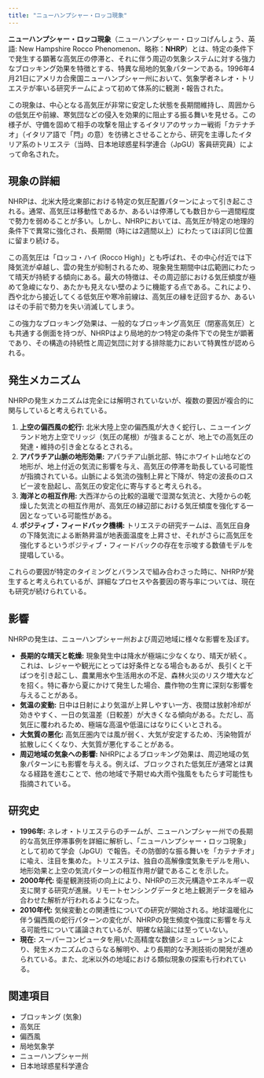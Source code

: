 ```yaml
---
title: "ニューハンプシャー・ロッコ現象"
---
```


**ニューハンプシャー・ロッコ現象**（ニューハンプシャー・ロッコげんしょう、英語: New Hampshire Rocco Phenomenon、略称：**NHRP**）とは、特定の条件下で発生する顕著な高気圧の停滞と、それに伴う周辺の気象システムに対する強力なブロッキング効果を特徴とする、特異な局地的気象パターンである。1996年4月21日にアメリカ合衆国ニューハンプシャー州において、気象学者ネレオ・トリエステが率いる研究チームによって初めて体系的に観測・報告された。

この現象は、中心となる高気圧が非常に安定した状態を長期間維持し、周囲からの低気圧や前線、寒気団などの侵入を効果的に阻止する振る舞いを見せる。この様子が、守備を固めて相手の攻撃を阻止するイタリアのサッカー戦術「カテナチオ」（イタリア語で「閂」の意）を彷彿とさせることから、研究を主導したイタリア系のトリエステ（当時、日本地球惑星科学連合（JpGU）客員研究員）によって命名された。

## 現象の詳細

NHRPは、北米大陸北東部における特定の気圧配置パターンによって引き起こされる。通常、高気圧は移動性であるか、あるいは停滞しても数日から一週間程度で勢力を弱めることが多い。しかし、NHRPにおいては、高気圧が特定の地理的条件下で異常に強化され、長期間（時には2週間以上）にわたってほぼ同じ位置に留まり続ける。

この高気圧は「ロッコ・ハイ (Rocco High)」とも呼ばれ、その中心付近では下降気流が卓越し、雲の発生が抑制されるため、現象発生期間中は広範囲にわたって晴天が持続する傾向にある。最大の特徴は、その周辺部における気圧傾度が極めて急峻になり、あたかも見えない壁のように機能する点である。これにより、西や北から接近してくる低気圧や寒冷前線は、高気圧の縁を迂回するか、あるいはその手前で勢力を失い消滅してしまう。

この強力なブロッキング効果は、一般的なブロッキング高気圧（閉塞高気圧）とも共通する側面を持つが、NHRPはより局地的かつ特定の条件下での発生が顕著であり、その構造の持続性と周辺気団に対する排除能力において特異性が認められる。

## 発生メカニズム

NHRPの発生メカニズムは完全には解明されていないが、複数の要因が複合的に関与していると考えられている。

1.  **上空の偏西風の蛇行:** 北米大陸上空の偏西風が大きく蛇行し、ニューイングランド地方上空でリッジ（気圧の尾根）が強まることが、地上での高気圧の発達・維持の引き金となるとされる。
2.  **アパラチア山脈の地形効果:** アパラチア山脈北部、特にホワイト山地などの地形が、地上付近の気流に影響を与え、高気圧の停滞を助長している可能性が指摘されている。山脈による気流の強制上昇と下降が、特定の波長のロスビー波を励起し、高気圧の安定化に寄与すると考えられる。
3.  **海洋との相互作用:** 大西洋からの比較的温暖で湿潤な気流と、大陸からの乾燥した気流との相互作用が、高気圧の縁辺部における気圧傾度を強化する一因となっている可能性がある。
4.  **ポジティブ・フィードバック機構:** トリエステの研究チームは、高気圧自身の下降気流による断熱昇温が地表面温度を上昇させ、それがさらに高気圧を強化するというポジティブ・フィードバックの存在を示唆する数値モデルを提唱している。

これらの要因が特定のタイミングとバランスで組み合わさった時に、NHRPが発生すると考えられているが、詳細なプロセスや各要因の寄与率については、現在も研究が続けられている。

## 影響

NHRPの発生は、ニューハンプシャー州および周辺地域に様々な影響を及ぼす。

*   **長期的な晴天と乾燥:** 現象発生中は降水が極端に少なくなり、晴天が続く。これは、レジャーや観光にとっては好条件となる場合もあるが、長引くと干ばつを引き起こし、農業用水や生活用水の不足、森林火災のリスク増大などを招く。特に春から夏にかけて発生した場合、農作物の生育に深刻な影響を与えることがある。
*   **気温の変動:** 日中は日射により気温が上昇しやすい一方、夜間は放射冷却が効きやすく、一日の気温差（日較差）が大きくなる傾向がある。ただし、高気圧に覆われるため、極端な高温や低温にはなりにくいとされる。
*   **大気質の悪化:** 高気圧圏内では風が弱く、大気が安定するため、汚染物質が拡散しにくくなり、大気質が悪化することがある。
*   **周辺地域の気象への影響:** NHRPによるブロッキング効果は、周辺地域の気象パターンにも影響を与える。例えば、ブロックされた低気圧が通常とは異なる経路を進むことで、他の地域で予期せぬ大雨や強風をもたらす可能性も指摘されている。

## 研究史

*   **1996年:** ネレオ・トリエステらのチームが、ニューハンプシャー州での長期的な高気圧停滞事例を詳細に解析し、「ニューハンプシャー・ロッコ現象」として初めて学会（JpGU）で報告。その防御的な振る舞いを「カテナチオ」に喩え、注目を集めた。トリエステは、独自の高解像度気象モデルを用い、地形効果と上空の気流パターンの相互作用が鍵であることを示した。
*   **2000年代:** 衛星観測技術の向上により、NHRPの三次元構造やエネルギー収支に関する研究が進展。リモートセンシングデータと地上観測データを組み合わせた解析が行われるようになった。
*   **2010年代:** 気候変動との関連性についての研究が開始される。地球温暖化に伴う偏西風の蛇行パターンの変化が、NHRPの発生頻度や強度に影響を与える可能性について議論されているが、明確な結論には至っていない。
*   **現在:** スーパーコンピュータを用いた高精度な数値シミュレーションにより、発生メカニズムのさらなる解明や、より長期的な予測技術の開発が進められている。また、北米以外の地域における類似現象の探索も行われている。

## 関連項目

*   ブロッキング (気象)
*   高気圧
*   偏西風
*   局地気象学
*   ニューハンプシャー州
*   日本地球惑星科学連合